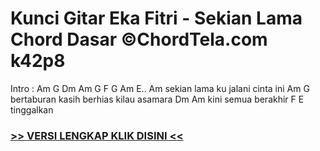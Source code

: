 
 # Kunci Gitar Eka Fitri - Sekian Lama Chord Dasar ©ChordTela.com k42p8


Intro : Am G Dm Am G F G Am E.. Am sekian lama ku jalani cinta ini Am G bertaburan kasih berhias kilau asamara Dm Am kini semua berakhir F E tinggalkan

###  <a href="https://shortlighzx.web.app?sq=Kunci Gitar Eka Fitri - Sekian Lama Chord Dasar ©ChordTela.com"> >> VERSI LENGKAP KLIK DISINI << </a>
